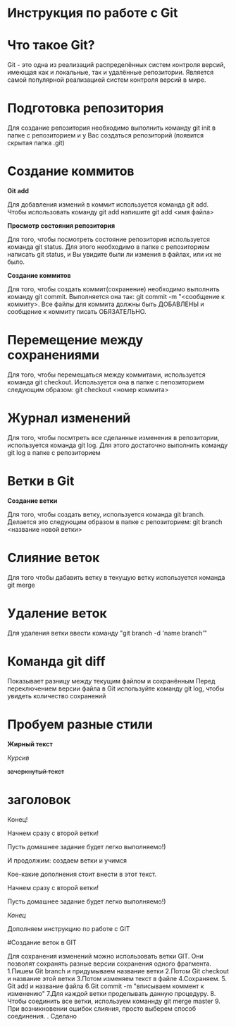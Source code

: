 # Инструкция по работе с Git

# Что такое Git?

Git - это одна из реализаций распределённых систем контроля версий, имеющая как и локальные, так и удалённые репозитории. Является самой популярной реализацией систем контроля версий в мире.

# Подготовка репозитория

Для создание репозитория необходимо выполнить команду git init в папке с репозиторием и у Вас создаться репозиторий (появится скрытая папка .git)

# Создание коммитов

**Git add** 

Для добавления измений в коммит используется команда git add. Чтобы использовать команду git add напишите git add <имя файла>

**Просмотр состояния репозитория**

Для того, чтобы посмотреть состояние репозитория используется команда git status. Для этого необходимо в папке с репозиторием написать git status, и Вы увидите были ли измения в файлах, или их не было.

**Создание коммитов**

Для того, чтобы создать коммит(сохранение) необходимо выполнить команду git commit. Выполняется она так: git commit -m "<сообщение к коммиту>. Все файлы для коммита должны быть ДОБАВЛЕНЫ и сообщение к коммиту писать ОБЯЗАТЕЛЬНО.

# Перемещение между сохранениями

Для того, чтобы перемещаться между коммитами, используется команда git checkout. Используется она в папке с пепозиторием следующим образом: git checkout <номер коммита>

# Журнал изменений

Для того, чтобы посмтреть все сделанные изменения в репозитории, используется команда git log. Для этого достаточно выполнить команду git log в папке с репозиторием

# Ветки в Git

**Создание ветки**

Для того, чтобы создать ветку, используется команда git branch. Делается это следующим образом в папке с репозиторием: git branch <название новой ветки>

# Слияние веток

Для того чтобы дабавить ветку в текущую ветку используется команда git merge

# Удаление веток

Для удаления ветки ввести команду "git branch -d 'name branch'"

# Команда git diff

Показывает разницу между текущим файлом
и сохранённым
Перед переключением версии файла в Git
используйте команду git log, чтобы увидеть
количество сохранений

# Пробуем разные стили

**Жирный текст**
 
 *Курсив*

~~зачеркнутый текст~~

# заголовок
Конец!

Начнем сразу с второй ветки!

Пусть домашнее задание будет легко выполняемо!)

И продолжим: создаем ветки и учимся

Кое-какие дополнения стоит внести в этот текст.

Начнем сразу с второй ветки!

Пусть домашнее задание будет легко выполняемо!)

*Конец*

Дополняем инструкцию по работе с GIT

#Создание веток в GIT

Для сохранения изменений можно использовать ветки GIT. Они позволят сохранять разные версии сохранения одного фрагмента. 
1.Пишем Git branch и придумываем название ветки
2.Потом Git checkout и название этой ветки
3.Потом изменяем текст в файле
4.Сохраняем.
5. Git add и название файла
6.Git commit -m "вписываем коммент к изменению"
7.Для каждой ветки проделывать данную процедуру. 
8. Чтобы соединить все ветки, используем команнду git merge master
9. При возникновении ошибок слияния, просто выберем способ соединения.
.  Сделано
